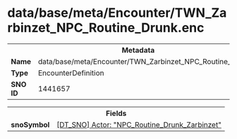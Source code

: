 <h1>data/base/meta/Encounter/TWN_Zarbinzet_NPC_Routine_Drunk.enc</h1><table><tr><th colspan="100%">Metadata</th></tr><tr><td><b>Name</b></td><td>data/base/meta/Encounter/TWN_Zarbinzet_NPC_Routine_Drunk.enc</td></tr><tr><td><b>Type</b></td><td>EncounterDefinition</td></tr><tr><td><b>SNO ID</b></td><td>1441657</td></tr></table>

<table><tr><th colspan="100%">Fields</th></tr><tr><td><b>snoSymbol</b></td><td><a href="..\Actor\NPC_Routine_Drunk_Zarbinzet.acr">[DT_SNO] Actor: "NPC_Routine_Drunk_Zarbinzet"</a></td></tr></table>

